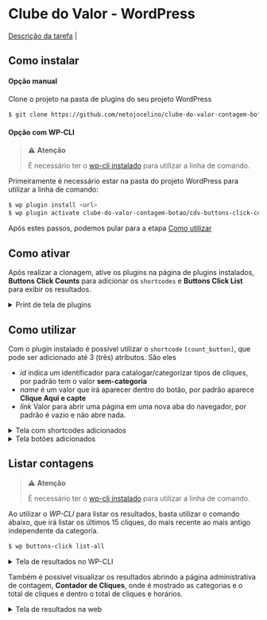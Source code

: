# Clube do Valor - WordPress

[Descrição da tarefa](.github/DESCRIPTION.md) | 

## Como instalar


#### Opção manual

Clone o projeto na pasta de plugins do seu projeto WordPress

```bash
$ git clone https://github.com/netojocelino/clube-do-valor-contagem-botao.git
```

#### Opção com WP-CLI


> ⚠️ **Atenção**
> 
> É necessário ter o [wp-cli instalado](https://wp-cli.org/br/#instalando) para utilizar a linha de comando.


Primeiramente é necessário estar na pasta do projeto WordPress para utilizar a linha de comando:

```bash
$ wp plugin install <url>
$ wp plugin activate clube-do-valor-contagem-botao/cdv-buttons-click-counts clube-do-valor-contagem-botao/cdv-buttons-click-list
```

Após estes passos, podemos pular para a etapa [Como utilizar](#como-utilizar)

## Como ativar

Após realizar a clonagem, ative os plugins na página de plugins instalados, **Buttons Click Counts** para adicionar os `shortcodes` e **Buttons Click List** para exibir os resultados.

<details>
<summary>Print de tela de plugins</summary>
<img src=".github/plugins-page.png" title="Página de plugins instalados do wordpress">
</details>


## Como utilizar

Com o plugin instalado é possível utilizar o `shortcode` `[count_button]`, que pode ser adicionado até 3 (três) atributos.
São eles

 - *id* indica um identificador para catalogar/categorizar tipos de cliques, por padrão tem o valor **sem-categoria**
 - *name* é um valor que irá aparecer dentro do botão, por padrão aparece **Clique Aqui e capte**
 - *link* Valor para abrir uma página em uma nova aba do navegador, por padrão é vazio e não abre nada.

<details>
<summary>Tela com shortcodes adicionados</summary>
<img src=".github/shortcode-page.png" title="Tela com shortcodes adicionados">
</details>

<details>
<summary>Tela botões adicionados</summary>
<img src=".github/shortcode-example.png" title="Tela botões adicionados">
</details>


## Listar contagens

> ⚠️ **Atenção**
> 
> É necessário ter o [wp-cli instalado](https://wp-cli.org/br/#instalando) para utilizar a linha de comando.

Ao utilizar o *WP-CLI* para listar os resultados, basta utilizar o comando abaixo, que irá listar os últimos 15 cliques, do mais recente ao mais antigo independente da categoria.

```bash
$ wp buttons-click list-all
```



<details>
<summary>Tela de resultados no WP-CLI</summary>
<img src=".github/wpcli-example.png" title="Tela de resultados no WP-CLI">
</details>

Também é possível visualizar os resultados abrindo a página administrativa de contagem, **Contador de Cliques**, onde é mostrado as categorias e o total de cliques e dentro o total de cliques e horários.


<details>
<summary>Tela de resultados na web</summary>
<img src=".github/admin-example.png" title="Tela de resultados no WP-CLI">
</details>
